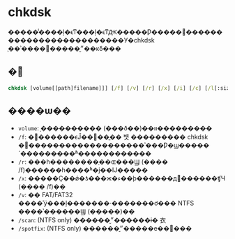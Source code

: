 # chkdsk

�����̾����ļ�ϵͳ���ļ�ϵͳԪ�����Ƿ�����߼�������������������������У�chkdsk ֻ��ʾ����״̬�����޸��κδ���

## �﷨

```cmd
chkdsk [volume[[path]filename]]] [/f] [/v] [/r] [/x] [/i] [/c] [/l[:size]] [/b]
```

## ����ѡ��

-   `volume`: ָ���������� (���ð��)��װ���������
-   `/f`: �޸������ϵĴ��󡣴��̱�� 뱻 ��������� chkdsk �޷�������������������ʾ���Ƿ�ϣ�����´���������ʱ������������
-   `/r`: ���һ��������ָ��ɶ���Ϣ (���� /f)������һ����ʱ�ϳ��Ĳ�����
-   `/x`: �����Ҫ��ǿ�ƾ���ж�ء��þ������д򿪾������ʧЧ (���� /f)��
-   `/v`: �� FAT/FAT32 ����ʾÿ���ļ�������·�������ơ��� NTFS ����ʾ������Ϣ (�����)��
-   `/scan`: (NTFS only) ������״̬������ɨ� 衣
-   `/spotfix`: (NTFS only) ������״̬�����е��޸���
